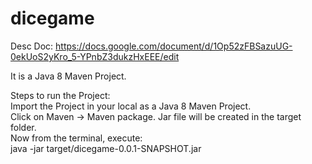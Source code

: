 # dicegame
Desc Doc: https://docs.google.com/document/d/1Op52zFBSazuUG-0ekUoS2yKro_5-YPnbZ3dukzHxEEE/edit

It is a Java 8 Maven Project.<br>

Steps to run the Project:<br>
Import the Project in your local as a Java 8 Maven Project.<br>
Click on Maven -> Maven package. Jar file will be created in the target folder.<br>
Now from the terminal, execute:<br>
java -jar target/dicegame-0.0.1-SNAPSHOT.jar<br>
